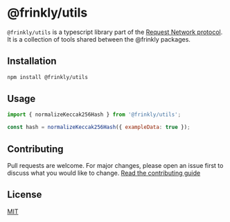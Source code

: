 # @frinkly/utils

`@frinkly/utils` is a typescript library part of the [Request Network protocol](https://github.com/RequestNetwork/requestNetwork).
It is a collection of tools shared between the @frinkly packages.

## Installation

```bash
npm install @frinkly/utils
```

## Usage

```javascript
import { normalizeKeccak256Hash } from '@frinkly/utils';

const hash = normalizeKeccak256Hash({ exampleData: true });
```

## Contributing

Pull requests are welcome. For major changes, please open an issue first to discuss what you would like to change.
[Read the contributing guide](/CONTRIBUTING.md)

## License

[MIT](/LICENSE)
